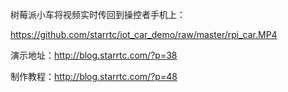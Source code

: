 树莓派小车将视频实时传回到操控者手机上：

https://github.com/starrtc/iot_car_demo/raw/master/rpi_car.MP4


演示地址：http://blog.starrtc.com/?p=38

制作教程：http://blog.starrtc.com/?p=48